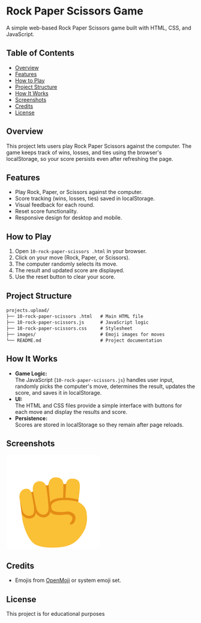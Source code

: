 # Rock Paper Scissors Game

A simple web-based Rock Paper Scissors game built with HTML, CSS, and JavaScript.

## Table of Contents

- [Overview](#overview)
- [Features](#features)
- [How to Play](#how-to-play)
- [Project Structure](#project-structure)
- [How It Works](#how-it-works)
- [Screenshots](#screenshots)
- [Credits](#credits)
- [License](#license)

## Overview

This project lets users play Rock Paper Scissors against the computer. The game keeps track of wins, losses, and ties using the browser's localStorage, so your score persists even after refreshing the page.

## Features

- Play Rock, Paper, or Scissors against the computer.
- Score tracking (wins, losses, ties) saved in localStorage.
- Visual feedback for each round.
- Reset score functionality.
- Responsive design for desktop and mobile.

## How to Play

1. Open `10-rock-paper-scissors .html` in your browser.
2. Click on your move (Rock, Paper, or Scissors).
3. The computer randomly selects its move.
4. The result and updated score are displayed.
5. Use the reset button to clear your score.

## Project Structure

```
projects.upload/
├── 10-rock-paper-scissors .html   # Main HTML file
├── 10-rock-paper-scissors.js      # JavaScript logic
├── 10-rock-paper-scissors.css     # Stylesheet
├── images/                        # Emoji images for moves
└── README.md                      # Project documentation
```

## How It Works

- **Game Logic:**  
  The JavaScript (`10-rock-paper-scissors.js`) handles user input, randomly picks the computer's move, determines the result, updates the score, and saves it in localStorage.
- **UI:**  
  The HTML and CSS files provide a simple interface with buttons for each move and display the results and score.
- **Persistence:**  
  Scores are stored in localStorage so they remain after page reloads.

## Screenshots

![Game Screenshot](images/rock-emoji.png)

## Credits

- Emojis from [OpenMoji](https://openmoji.org/) or system emoji set.

## License

This project is for educational purposes